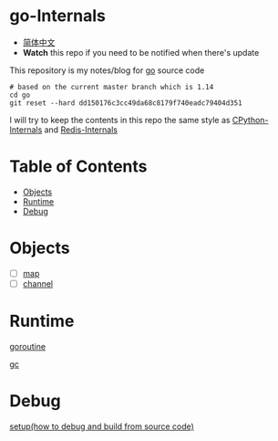 # go-Internals
* [简体中文](https://github.com/zpoint/go-Internals/blob/1.14/README_CN.md)
* **Watch** this repo if you need to be notified when there's update

This repository is my notes/blog for [go](https://github.com/golang/go) source code

```shell script
# based on the current master branch which is 1.14
cd go
git reset --hard dd150176c3cc49da68c8179f740eadc79404d351
```

I will try to keep the contents in this repo the same style as [CPython-Internals](https://github.com/zpoint/CPython-Internals) and [Redis-Internals](https://github.com/zpoint/Redis-Internals)

# Table of Contents

* [Objects](#Objects)
* [Runtime](#Runtime)
* [Debug](#Debug)

# Objects

- [ ] [map](https://github.com/zpoint/go-Internals/blob/1.14/objects/map/map.md)
- [ ] [channel](https://github.com/zpoint/go-Internals/blob/1.14/objects/channel/channel.md)

# Runtime

[goroutine](https://github.com/zpoint/go-Internals/blob/1.14/runtime/goroutine/goroutine.md)

[gc](https://github.com/zpoint/go-Internals/blob/1.14/runtime/gc/gc.md)

# Debug

[setup(how to debug and build from source code)](https://github.com/zpoint/go-Internals/blob/1.14/debug/setup/setup.md)



